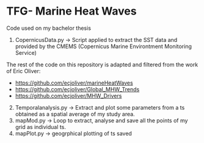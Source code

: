 # TFG- Marine Heat Waves
 Code used on my bachelor thesis 
 
1. CopernicusData.py -> Script applied to extract the SST data and provided by the CMEMS (Copernicus Marine Environtment Monitoring Service) 

The rest of the code on this repository is adapted and filtered from the work of Eric Oliver: 
-	https://github.com/ecjoliver/marineHeatWaves
-	https://github.com/ecjoliver/Global_MHW_Trends 
-	https://github.com/ecjoliver/MHW_Drivers

2. Temporalanalysis.py -> Extract and plot some parameters from a ts obtained as a spatial average of my study area. 
3. mapMod.py -> Loop to extract, analyse and save all the points of my grid as individual ts. 
4. mapPlot.py -> geogrphical plotting of ts saved
